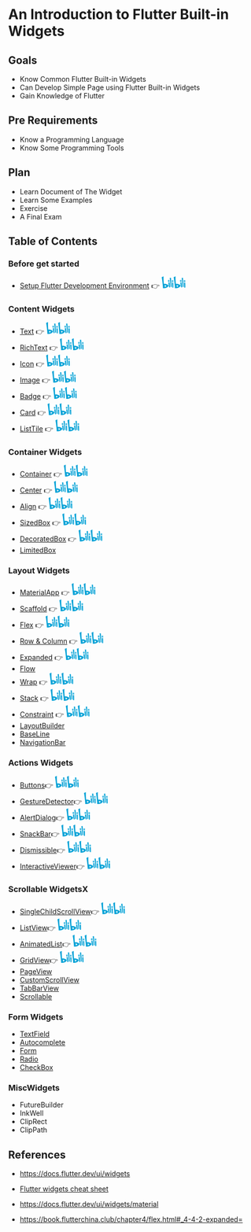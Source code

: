 # An Introduction to Flutter Built-in Widgets

## Goals

- Know Common Flutter Built-in Widgets
- Can Develop Simple Page using Flutter Built-in Widgets
- Gain Knowledge of Flutter

## Pre Requirements

- Know a Programming Language
- Know Some Programming Tools

## Plan

- Learn Document of The Widget
- Learn Some Examples
- Exercise
- A Final Exam

## Table of Contents

### Before get started

- [Setup Flutter Development Environment](lib/src/flutter_develop_env.md) 👉  [<img src="assets/image/bilibili.png" alt="Bilibili" width="48px" height="24px" />](https://www.bilibili.com/video/BV1KP411h7H3/)

### Content Widgets

- [Text](lib/src/content/text/README.md) 👉  [<img src="assets/image/bilibili.png" alt="Bilibili" width="48px" height="24px" />](https://www.bilibili.com/video/BV1Hk4y1w7fq/)
- [RichText](lib/src/content/text/README.md) 👉 [<img src="assets/image/bilibili.png" alt="Bilibili" width="48px" height="24px" />](https://www.bilibili.com/video/BV1Nw411i7cN/)
- [Icon](lib/src/content/icon/README.md) 👉 [<img src="assets/image/bilibili.png" alt="Bilibili" width="48px" height="24px" />](https://www.bilibili.com/video/BV1KN411H7ja/)
- [Image](lib/src/content/image/README.md) 👉 [<img src="assets/image/bilibili.png" alt="Bilibili" width="48px" height="24px" />](https://www.bilibili.com/video/BV16H4y1U7Hb/)
- [Badge](lib/src/content/badge/README.md) 👉 [<img src="assets/image/bilibili.png" alt="Bilibili" width="48px" height="24px" />](https://www.bilibili.com/video/BV1Mu411c7SQ/)
- [Card](lib/src/content/card/README.md) 👉 [<img src="assets/image/bilibili.png" alt="Bilibili" width="48px" height="24px" />](https://www.bilibili.com/video/BV12u411c7W4/)
- [ListTile](lib/src/content/list_tile/README.md) 👉 [<img src="assets/image/bilibili.png" alt="Bilibili" width="48px" height="24px" />](https://www.bilibili.com/video/BV1yF411D7YX/)

### Container Widgets

- [Container](lib/src/container/container/README.md) 👉 [<img src="assets/image/bilibili.png" alt="Bilibili" width="48px" height="24px" />](https://www.bilibili.com/video/BV1Wu411c7XN/)
- [Center](lib/src/container/container/README.md) 👉 [<img src="assets/image/bilibili.png" alt="Bilibili" width="48px" height="24px" />](https://www.bilibili.com/video/BV1iw411i7wC/)
- [Align](lib/src/container/container/README.md) 👉 [<img src="assets/image/bilibili.png" alt="Bilibili" width="48px" height="24px" />](https://www.bilibili.com/video/BV1kN411n77R/)
- [SizedBox](lib/src/container/container/README.md) 👉 [<img src="assets/image/bilibili.png" alt="Bilibili" width="48px" height="24px" />](https://www.bilibili.com/video/BV1Nz4y1L7yc/)
- [DecoratedBox](lib/src/container/container/README.md) 👉 [<img src="assets/image/bilibili.png" alt="Bilibili" width="48px" height="24px" />](https://www.bilibili.com/video/BV1Bh4y1A7pb/)
- [LimitedBox](lib/src/container/limited_box/README.md)


### Layout Widgets

- [MaterialApp](lib/src/layout/materialapp/README.md) 👉 [<img src="assets/image/bilibili.png" alt="Bilibili" width="48px" height="24px" />](https://www.bilibili.com/video/BV18H4y1S7PX/)
- [Scaffold](lib/src/layout/scaffold/README.md) 👉 [<img src="assets/image/bilibili.png" alt="Bilibili" width="48px" height="24px" />](https://www.bilibili.com/video/BV1yu4y1r7au/)
- [Flex](lib/src/layout/flex/README.md) 👉 [<img src="assets/image/bilibili.png" alt="Bilibili" width="48px" height="24px" />](https://www.bilibili.com/video/BV1g94y1p7P7/)
- [Row & Column](lib/src/layout/flex/README.md) 👉 [<img src="assets/image/bilibili.png" alt="Bilibili" width="48px" height="24px" />](https://www.bilibili.com/video/BV1hN411H7ak/)
- [Expanded](lib/src/layout/flex/README.md) 👉 [<img src="assets/image/bilibili.png" alt="Bilibili" width="48px" height="24px" />](https://www.bilibili.com/video/BV1EP411b7j2/)
- [Flow](lib/src/layout/flow/README.md)
- [Wrap](lib/src/layout/flow/README.md) 👉 [<img src="assets/image/bilibili.png" alt="Bilibili" width="48px" height="24px" />](https://www.bilibili.com/video/BV1Xp4y1c7fA/)
- [Stack](lib/src/layout/stack/README.md) 👉 [<img src="assets/image/bilibili.png" alt="Bilibili" width="48px" height="24px" />](https://www.bilibili.com/video/BV1Dh4y1A7My/)
- [Constraint](lib/src/layout/constraint/README.md) 👉 [<img src="assets/image/bilibili.png" alt="Bilibili" width="48px" height="24px" />](https://www.bilibili.com/video/BV1Zj411k7mC/)
- [LayoutBuilder](lib/src/layout/layout_builder/README.md)
- [BaseLine](lib/src/container/baseline/README.md)
- [NavigationBar](lib/src/layout/navigation_bar/README.md)

### Actions Widgets

- [Buttons](lib/src/actions/buttons/README.md)👉 [<img src="assets/image/bilibili.png" alt="Bilibili" width="48px" height="24px" />](https://www.bilibili.com/video/BV1jw411v7ZJ/)
- [GestureDetector](lib/src/actions/gesture_detector/README.md)👉 [<img src="assets/image/bilibili.png" alt="Bilibili" width="48px" height="24px" />](https://www.bilibili.com/video/BV1R34y1w7tn/)
- [AlertDialog](lib/src/actions/alert_dialog/README.md)👉 [<img src="assets/image/bilibili.png" alt="Bilibili" width="48px" height="24px" />](https://www.bilibili.com/video/BV17F411m7jG/)
- [SnackBar](lib/src/actions/snack_bar/README.md)👉 [<img src="assets/image/bilibili.png" alt="Bilibili" width="48px" height="24px" />](https://www.bilibili.com/video/BV1wj411875h/)
- [Dismissible](lib/src/actions/dismissible/README.md)👉 [<img src="assets/image/bilibili.png" alt="Bilibili" width="48px" height="24px" />](https://www.bilibili.com/video/BV1qu4y1z7oR/)
- [InteractiveViewer](lib/src/actions/interactive_viewer/README.md)👉 [<img src="assets/image/bilibili.png" alt="Bilibili" width="48px" height="24px" />](https://www.bilibili.com/video/BV1g8411i7xC/)

### Scrollable WidgetsX

- [SingleChildScrollView](lib/src/scroll/single_child_scroll_view/README.md)👉 [<img src="assets/image/bilibili.png" alt="Bilibili" width="48px" height="24px" />](https://www.bilibili.com/video/BV1qu4y1z7oR/)
- [ListView](lib/src/scroll/list_view/README.md)👉 [<img src="assets/image/bilibili.png" alt="Bilibili" width="48px" height="24px" />](https://www.bilibili.com/video/BV1qu4y1z7oR/)
- [AnimatedList](lib/src/scroll/animated_list/README.md)👉 [<img src="assets/image/bilibili.png" alt="Bilibili" width="48px" height="24px" />](https://www.bilibili.com/video/BV1Xj41187w2/)
- [GridView](lib/src/scroll/grid_view/README.md)👉 [<img src="assets/image/bilibili.png" alt="Bilibili" width="48px" height="24px" />](https://www.bilibili.com/video/BV1aF411m7Gs/)
- [PageView](lib/src/scroll/page_view/README.md)
- [CustomScrollView](lib/src/lib/src/scroll/custom_scroll_view/README.md)
- [TabBarView](lib/src/scroll/tabbar_view/README.md)
- [Scrollable](lib/src/scroll/scrollable/README.md)


### Form Widgets

- [TextField](lib/src/form/text_field/README.md)
- [Autocomplete](lib/src/form/autocomplete/README.md)
- [Form](lib/src/form/form/README.md)
- [Radio](lib/src/form/radio/README.md)
- [CheckBox](lib/src/form/checkbox/README.md)

### MiscWidgets

- FutureBuilder
- InkWell
- ClipRect
- ClipPath


## References

- https://docs.flutter.dev/ui/widgets

- [Flutter widgets cheat sheet](https://blog.codemagic.io/flutter-widget-cheat-sheet/)

- https://docs.flutter.dev/ui/widgets/material

- https://book.flutterchina.club/chapter4/flex.html#_4-4-2-expanded=


